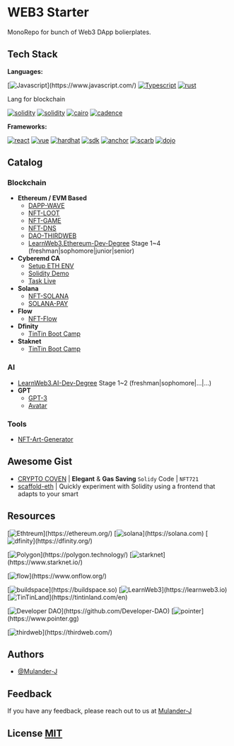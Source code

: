 # WEB3 Starter

MonoRepo for bunch of Web3 DApp bolierplates.

## Tech Stack

**Languages:**

[![Javascript](https://img.shields.io/badge/node-javascript-fcdc00.svg?)](https://www.javascript.com/)
[![Typescript](https://img.shields.io/npm/v/typescript?logo=npm&label=typescript&color=3178c6)](https://www.typescriptlang.org/)
[![rust](https://img.shields.io/github/v/release/rust-lang/rust?logo=github&label=rust&color=f74c00)](https://www.rust-lang.org/)

Lang for blockchain

[![solidity](https://img.shields.io/github/v/release/ethereum/solidity?logo=github&label=solidity&color=2b247c)](https://soliditylang.org/)
[![solidity](https://img.shields.io/github/v/release/dfinity/motoko?logo=github&label=motoko&color=3b00b9)](https://internetcomputer.org/docs/current/motoko/main/motoko)
[![cairo](https://img.shields.io/github/v/release/starkware-libs/cairo?logo=github&label=cairo&color=0c0c4f)](https://book.cairo-lang.org/)
[![cadence](https://img.shields.io/github/v/release/onflow/cadence?logo=github&label=cadence&color=00c271)](https://cadence-lang.org/docs/)

**Frameworks:** 

[![react](https://img.shields.io/npm/v/react?logo=npm&label=react&color=087ea4)](https://react.dev/)
[![vue](https://img.shields.io/npm/v/vue?logo=npm&label=vue&color=42b883)](https://vuejs.org/)
[![hardhat](https://img.shields.io/npm/v/hardhat?logo=npm&label=hardhat&color=fff100)](https://hardhat.org/)
[![sdk](https://img.shields.io/github/v/release/dfinity/sdk?logo=github&label=dfinity-sdk)](https://github.com/dfinity/sdk)
[![anchor](https://img.shields.io/github/v/release/coral-xyz/anchor?logo=github&label=anchor)](https://github.com/coral-xyz/anchor)
[![scarb](https://img.shields.io/github/v/release/software-mansion/scarb?logo=github&label=scarb)](https://github.com/software-mansion/scarb)
[![dojo](https://img.shields.io/github/v/release/dojoengine/dojo?logo=github&label=dojo)](https://github.com/dojoengine/dojo)

## Catalog

### Blockchain

- **Ethereum / EVM Based**
  - [DAPP-WAVE](/evm/dapp-wave/)
  - [NFT-LOOT](/evm/nft-loot/)
  - [NFT-GAME](/evm/nft-game/)
  - [NFT-DNS](/evm/nft-dns/)
  - [DAO-THIRDWEB](/evm/dao-thirdweb/)
  - [LearnWeb3.Ethereum-Dev-Degree](/evm/ethereum-dev-degree/) Stage 1~4 (freshman|sophomore|junior|senior)
- **Cyberemd CA**
  - [Setup ETH ENV](/cyberemd-ca/installETH.md)
  - [Solidity Demo](/cyberemd-ca/solidity-demo/)
  - [Task Live](/cyberemd-ca/task-live/)
- **Solana**
  - [NFT-SOLANA](/solana/nft-sol/)
  - [SOLANA-PAY](/solana/solana-pay/)
- **Flow**
  - [NFT-Flow](/flow/nft-flow/)
- **Dfinity**
  - [TinTin Boot Camp](/dfinity/learnMotoko/)
- **Staknet**
  - [TinTin Boot Camp](/starknet/tintin_dev_boot_camp/)

### AI

- [LearnWeb3.AI-Dev-Degree](/ai/ai-dev-degree/) Stage 1~2 (freshman|sophomore|...|...)
- **GPT**
  - [GPT-3](/ai/gpt3-try/)
  - [Avatar](/ai/avatar/)

### Tools

- [NFT-Art-Generator](/tools/nft-art-generator/)

## Awesome Gist

- [CRYPTO COVEN](/awesome.gist/CryptoCoven.sol) | **Elegant** & **Gas Saving** `Solidy` Code | `NFT721`
- [scaffold-eth](https://github.com/scaffold-eth/scaffold-eth) | Quickly experiment with Solidity using a frontend that adapts to your smart 

## Resources

[![Ethtreum](https://img.shields.io/badge/L1-ethereum-2b247c.svg?)](https://ethereum.org/)
[![solana](https://img.shields.io/badge/L1-solana-29e9a3.svg?)](https://solana.com)
[![dfinity](https://img.shields.io/badge/L1-dfinity-3b00b9.svg?)](https://dfinity.org/)

[![Polygon](https://img.shields.io/badge/L2-polygon-7B3FE4.svg?)](https://polygon.technology/)
[![starknet](https://img.shields.io/badge/L2-starknet-0c0c4f.svg?)](https://www.starknet.io/)

[![flow](https://img.shields.io/badge/NFT-flow-00c271.svg?)](https://www.onflow.org/)

[![buildspace](https://img.shields.io/badge/Idea-buildspace-9d8eee.svg?)](https://buildspace.so)
[![LearnWeb3](https://img.shields.io/badge/Edu-LearnWeb3-8291fe.svg?)](https://learnweb3.io)
[![TinTinLand](https://img.shields.io/badge/Community-TinTinLand-d23d60.svg?)](https://tintinland.com/en)

[![Developer DAO](https://img.shields.io/badge/DAO-Developer-000000.svg?)](https://github.com/Developer-DAO)
[![pointer](https://img.shields.io/badge/Learn2Earn-Pointer-c25eff.svg?)](https://www.pointer.gg)

[![thirdweb](https://img.shields.io/badge/PAAS-thirdweb-A855F7.svg?)](https://thirdweb.com/)

## Authors

- [@Mulander-J](https://github.com/Mulander-J)

## Feedback

If you have any feedback, please reach out to us at [Mulander-J](mulander_j@outlook.com)

## License [MIT](/LICENSE)
